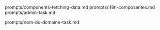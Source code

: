 prompts/components-fetching-data.md
prompts/i18n-composantes.md
prompts/admin-task.md


prompts/nom-du-domaine-task.md